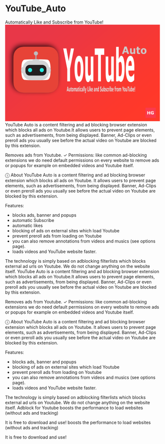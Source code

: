 # YouTube_Auto
Automatically Like and Subscribe from YouTube!
![](banner/sceenshot/En.png)
YouTube Auto is a content filtering and ad blocking browser extension which blocks all ads on Youtube.It allows users to prevent page elements, such as advertisements, from being displayed. Banner, Ad-Clips or even preroll ads you usually see before the actual video on Youtube are blocked by this extension.

Removes ads from Youtube.
✓ Permissions: like common ad-blocking extensions we do need default permissions on every website to remove ads or popups for example on embedded videos and Youtube itself.

ⓘ About
YouTube Auto is a content filtering and ad blocking browser extension which blocks all ads on Youtube.
It allows users to prevent page elements, such as advertisements, from being displayed. 
Banner, Ad-Clips or even preroll ads you usually see before the actual video on Youtube are blocked by this extension.

Features:
 + blocks ads, banner and popups
 + automatic Subscribe
 + automatic likes
 + blocking of ads on external sites which load Youtube
 + prevent preroll ads from loading on Youtube
 + you can also remove annotations from videos and musics (see options page).
 + loads videos and YouTube website faster.

The technology is simply based on adblocking filterlists which blocks external ad urls on Youtube. We do not change anything on the website itself.
YouTube Auto is a content filtering and ad blocking browser extension which blocks all ads on Youtube.It allows users to prevent page elements, such as advertisements, from being displayed. Banner, Ad-Clips or even preroll ads you usually see before the actual video on Youtube are blocked by this extension.

Removes ads from Youtube.
✓ Permissions: like common ad-blocking extensions we do need default permissions on every website to remove ads or popups for example on embedded videos and Youtube itself.

ⓘ About
YouTube Auto is a content filtering and ad blocking browser extension which blocks all ads on Youtube.
It allows users to prevent page elements, such as advertisements, from being displayed. 
Banner, Ad-Clips or even preroll ads you usually see before the actual video on Youtube are blocked by this extension.

Features:
 + blocks ads, banner and popups
 + blocking of ads on external sites which load Youtube
 + prevent preroll ads from loading on Youtube
 + you can also remove annotations from videos and musics (see options page).
 + loads videos and YouTube website faster.

The technology is simply based on adblocking filterlists which blocks external ad urls on Youtube. We do not change anything on the website itself.
Adblock for Youtube boosts the performance to load websites (without ads and tracking)

It is free to download and use!
 boosts the performance to load websites (without ads and tracking)

It is free to download and use!
